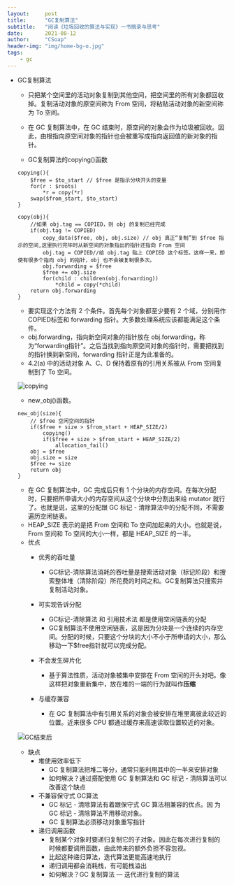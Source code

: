 ```yaml
---
layout:     post
title:      "GC复制算法"
subtitle:   "阅读《垃圾回收的算法与实现》一书摘录与思考"
date:       2021-08-12
author:     "CSoap"
header-img: "img/home-bg-o.jpg"
tags:
    - gc
---
```

- GC复制算法
    - 只把某个空间里的活动对象复制到其他空间，把空间里的所有对象都回收掉。复制活动对象的原空间称为 From 空间，将粘贴活动对象的新空间称为 To 空间。
    - 在 GC 复制算法中，在 GC 结束时，原空间的对象会作为垃圾被回收。因此，由根指向原空间对象的指针也会被重写成指向返回值的新对象的指针。

    - GC复制算法的copying()函数

    ```
    copying(){
        $free = $to_start // $free 是指示分块开头的变量
        for(r : $roots)
            *r = copy(*r)
        swap($from_start, $to_start)
    }

    copy(obj){
        //如果 obj.tag == COPIED，则 obj 的复制已经完成
        if(obj.tag != COPIED)
            copy_data($free, obj, obj.size) // obj 真正“复制”到 $free 指示的空间,这里执行完毕时从新空间的对象指出的指针还指向 From 空间
            obj.tag = COPIED//给 obj.tag 贴上 COPIED 这个标签。这样一来，即使有很多个指向 obj 的指针，obj 也不会被复制很多次。
            obj.forwarding = $free
            $free += obj.size
            for(child : children(obj.forwarding))
                *child = copy(*child)
        return obj.forwarding
    }
    ```

    - 要实现这个方法有 2 个条件。首先每个对象都至少要有 2 个域，分别用作 COPIED标签和 forwarding 指针。大多数处理系统应该都能满足这个条件。
    - obj.forwarding，指向新空间对象的指针放在 obj.forwarding，称为“forwarding指针”。之后当找到指向原空间对象的指针时，需要把找到的指针换到新空间，forwarding 指针正是为此准备的。
    - 4.2(a) 中的活动对象 A、C、D 保持着原有的引用关系被从 From 空间复制到了 To 空间。

    ![copying](http://csoap.github.io/img/in-post/post-js-version/gc_14.png "copying")

    - new_obj()函数。

    ```
    new_obj(size){
        // $free 空闲空间的指针
        if($free + size > $from_start + HEAP_SIZE/2)
            copying()
            if($free + size > $from_start + HEAP_SIZE/2)
                allocation_fail()
        obj = $free
        obj.size = size
        $free += size
        return obj
    }
    ```

    - 在 GC 复制算法中，GC 完成后只有 1 个分块的内存空间。在每次分配时，只要把所申请大小的内存空间从这个分块中分割出来给 mutator 就行了。也就是说，这里的分配跟 GC 标记 - 清除算法中的分配不同，不需要遍历空闲链表。
    - HEAP_SIZE 表示的是把 From 空间和 To 空间加起来的大小。也就是说，From 空间和 To 空间的大小一样，都是 HEAP_SIZE 的一半。
    - 优点
        - 优秀的吞吐量
            - GC标记-清除算法消耗的吞吐量是搜索活动对象（标记阶段）和搜索整体堆（清除阶段）所花费的时间之和。GC复制算法只搜索并复制活动对象。
        - 可实现告诉分配
            - GC标记-清除算法 和 引用技术法 都是使用空闲链表的分配
            - GC复制算法不使用空闲链表，这是因为分块是一个连续的内存空间。分配的时候，只要这个分块的大小不小于所申请的大小，那么移动一下$free指针就可以完成分配。
        - 不会发生碎片化
            - 基于算法性质，活动对象被集中安排在 From 空间的开头对吧。像这样把对象重新集中，放在堆的一端的行为就叫作**压缩**

        - 与缓存兼容
            - 在 GC 复制算法中有引用关系的对象会被安排在堆里离彼此较近的位置。近来很多 CPU 都通过缓存来高速读取位置较近的对象。

    ![GC结束后](http://csoap.github.io/img/in-post/post-js-version/gc_15.png "GC结束后")

    - 缺点
        - 堆使用效率低下
            - GC 复制算法把堆二等分，通常只能利用其中的一半来安排对象
            - 如何解决？通过搭配使用 GC 复制算法和 GC 标记 - 清除算法可以改善这个缺点
        - 不兼容保守式 GC算法
            - GC 标记 - 清除算法有着跟保守式 GC 算法相兼容的优点。因
为 GC 标记 - 清除算法不用移动对象。
            - GC 复制算法必须移动对象重写指针
        - 递归调用函数
            - 复制某个对象时要递归复制它的子对象。因此在每次进行复制的
时候都要调用函数，由此带来的额外负担不容忽视。
            - 比起这种递归算法，迭代算法更能高速地执行
            - 递归调用都会消耗栈，有可能栈溢出
            - 如何解决？GC 复制算法 — 迭代进行复制的算法